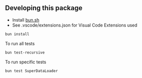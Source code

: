 ## Developing this package

 - Install [bun.sh](https://bun.sh/)
 - See .vscode/extensions.json for Visual Code Extensions used

```bash
bun install
```

To run all tests
```bash
bun test-recursive
```
To run specific tests
```bash
bun test SuperDataLoader
```
